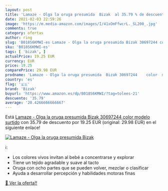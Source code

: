 ```yaml
---
layout: post
title: 'Lamaze - Olga la oruga presumida  Bizak  al 35.79 % de descuento'
date: 2021-02-03 22:59:26
image: 'https://m.media-amazon.com/images/I/41xOmFfwcrL._SL200_.jpg'
comments: true
category: ofertas
author: ring
slug: 'B018S6KMWI-es Lamaze - Olga la oruga presumida Bizak 30697244 color...'
sku: 'B018S6KMWI-es'
tags: [ 'bizak', ]
actualPrice: 19.25 EUR
currency: EUR
price: 19.25
comparePrice: 29.98 EUR
prodname: 'Lamaze - Olga la oruga presumida  Bizak 30697244    color  modelo surtido'
country: 'es'
flag: '🇪🇸'
brand: 'Bizak'
buyurl: 'https://www.amazon.es/dp/B018S6KMWI/?tag=tolees-21'
descuento: '35.79'
average: '20.4266666666667'
---
```


Está [Lamaze - Olga la oruga presumida  Bizak 30697244    color  modelo surtido](https://www.amazon.es/dp/B018S6KMWI/?tag=tolees-21) con 35.79 de descuento por 19.25 EUR (original: 29.98 EUR) en el siguiente enlace!

[![Lamaze - Olga la oruga presumida  Bizak ](https://m.media-amazon.com/images/I/41xOmFfwcrL._SL200_.jpg)](https://www.amazon.es/dp/B018S6KMWI/?tag=tolees-21)

ℹ️:

- Los colores vivos invitan al bebé a concentrarse y explorar
- Tiene un tejido agradable y suave al tacto
- Oruga con ocho partes que se pueden volver, mezclar o clasificar
- Ayuda a desarrollar percepción y habilidades motoras finas

[🛒 Ver la oferta!!](https://www.amazon.es/dp/B018S6KMWI/?tag=tolees-21)
